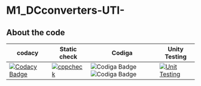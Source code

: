 # M1_DCconverters-UTI-

## About the code
|codacy| Static check| Codiga|Unity Testing|
|---|---|---|---|
|[![Codacy Badge](https://app.codacy.com/project/badge/Grade/c30f72fe15444c799424323fa60f04cc)](https://www.codacy.com/gh/RajeshwariNavalur/M1_DCconverters-UTI-/dashboard?utm_source=github.com&amp;utm_medium=referral&amp;utm_content=RajeshwariNavalur/M1_DCconverters-UTI-&amp;utm_campaign=Badge_Grade)|[![cppcheck](https://github.com/RajeshwariNavalur/M1_DCconverters-UTI-/actions/workflows/Static-check.yml/badge.svg)](https://github.com/RajeshwariNavalur/M1_DCconverters-UTI-/actions/workflows/Static-check.yml)|![Codiga Badge](https://api.codiga.io/project/31578/score/svg)  ![Codiga Badge](https://api.codiga.io/project/31578/status/svg) |[![Unit Testing](https://github.com/RajeshwariNavalur/M1_DCconverters-UTI-/actions/workflows/Unity-Testing.yml/badge.svg)](https://github.com/RajeshwariNavalur/M1_DCconverters-UTI-/actions/workflows/Unity-Testing.yml)| 














